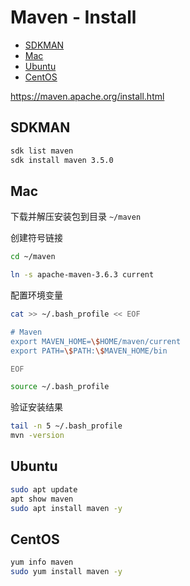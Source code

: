 <!-- omit in toc -->
# Maven - Install

- [SDKMAN](#sdkman)
- [Mac](#mac)
- [Ubuntu](#ubuntu)
- [CentOS](#centos)

<https://maven.apache.org/install.html>

## SDKMAN

```bash
sdk list maven
sdk install maven 3.5.0
```

## Mac

下载并解压安装包到目录 `~/maven`

创建符号链接

```bash
cd ~/maven

ln -s apache-maven-3.6.3 current
```

配置环境变量

```bash
cat >> ~/.bash_profile << EOF

# Maven
export MAVEN_HOME=\$HOME/maven/current
export PATH=\$PATH:\$MAVEN_HOME/bin

EOF

source ~/.bash_profile
```

验证安装结果

```bash
tail -n 5 ~/.bash_profile
mvn -version
```

## Ubuntu

```bash
sudo apt update
apt show maven
sudo apt install maven -y
```

## CentOS

```bash
yum info maven
sudo yum install maven -y
```
